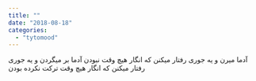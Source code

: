 ```yaml
---
title: ""
date: "2018-08-18"
categories: 
  - "tytomood"
---
```


آدما میرن و یه جوری رفتار میکنن که انگار هیچ وقت نبودن آدما بر میگردن و یه جوری رفتار میکنن که انگار هیچ وقت ترکت نکرده بودن
